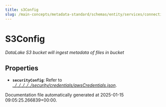 ```yaml
---
title: s3Config
slug: /main-concepts/metadata-standard/schemas/entity/services/connections/database/datalake/s3config
---
```


# S3Config

*DataLake S3 bucket will ingest metadata of files in bucket*

## Properties

- **`securityConfig`**: Refer to *[../../../../../security/credentials/awsCredentials.json](#/../../../../security/credentials/awsCredentials.json)*.


Documentation file automatically generated at 2025-01-15 09:05:25.266839+00:00.

